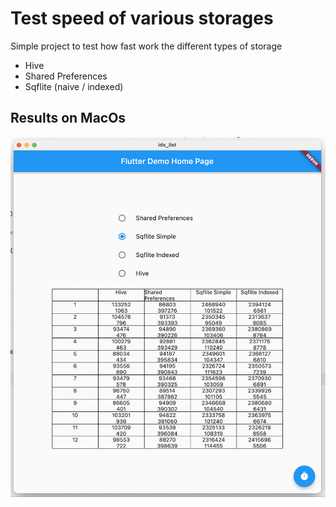 # Test speed of various storages

Simple project to test how fast work the different types of storage

- Hive
- Shared Preferences
- Sqflite (naive / indexed)

## Results on MacOs

![MacOs](/page/macos.png "MacOs")
